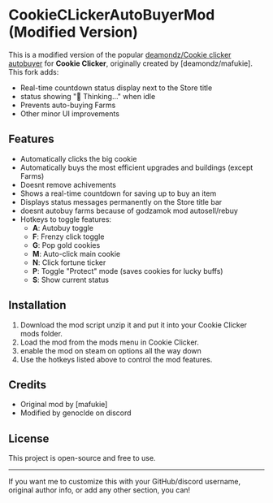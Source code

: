 # CookieCLickerAutoBuyerMod (Modified Version)

This is a modified version of the popular [
deamondz/Cookie clicker autobuyer](https://gist.github.com/deamondz/2372c8e48d9bcdc7bab4de956fa1e9b7) for **Cookie Clicker**, originally created by [deamondz/mafukie].  
This fork adds:  
- Real-time countdown status display next to the Store title  
- status showing "🧠 Thinking..." when idle  
- Prevents auto-buying Farms  
- Other minor UI improvements

## Features

- Automatically clicks the big cookie  
- Automatically buys the most efficient upgrades and buildings (except Farms)
- Doesnt remove achivements  
- Shows a real-time countdown for saving up to buy an item  
- Displays status messages permanently on the Store title bar  
- doesnt autobuy farms because of godzamok mod autosell/rebuy
- Hotkeys to toggle features:
  - **A**: Autobuy toggle  
  - **F**: Frenzy click toggle  
  - **G**: Pop gold cookies  
  - **M**: Auto-click main cookie  
  - **N**: Click fortune ticker  
  - **P**: Toggle "Protect" mode (saves cookies for lucky buffs)  
  - **S**: Show current status  

## Installation

1. Download the mod script unzip it and put it into your Cookie Clicker mods folder.  
2. Load the mod from the mods menu in Cookie Clicker.  
3. enable the mod on steam on options all the way down
4. Use the hotkeys listed above to control the mod features.

## Credits

- Original mod by [mafukie]
- Modified by genoclde on discord

## License

This project is open-source and free to use.

---

If you want me to customize this with your GitHub/discord username, original author info, or add any other section, you can!
